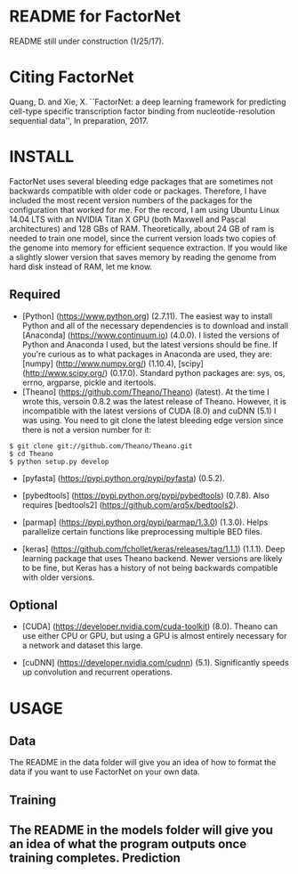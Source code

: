 README for FactorNet
====================

README still under construction (1/25/17).

Citing FactorNet
================
Quang, D. and Xie, X. ``FactorNet: a deep learning framework for predicting cell-type specific transcription factor binding from nucleotide-resolution sequential data'', In preparation, 2017.

INSTALL
=======
FactorNet uses several bleeding edge packages that are sometimes not backwards compatible with older code or packages. Therefore, I have included the most recent version numbers of the packages for the configuration that worked for me. For the record, I am using Ubuntu Linux 14.04 LTS with an NVIDIA Titan X GPU (both Maxwell and Pascal architectures) and 128 GBs of RAM. Theoretically, about 24 GB of ram is needed to train one model, since the current version loads two copies of the genome into memory for efficient sequence extraction. If you would like a slightly slower version that saves memory by reading the genome from hard disk instead of RAM, let me know.

Required
--------
* [Python] (https://www.python.org) (2.7.11). The easiest way to install Python and all of the necessary dependencies is to download and install [Anaconda] (https://www.continuum.io) (4.0.0). I listed the versions of Python and Anaconda I used, but the latest versions should be fine. If you're curious as to what packages in Anaconda are used, they are: [numpy] (http://www.numpy.org/) (1.10.4), [scipy] (http://www.scipy.org/) (0.17.0). Standard python packages are: sys, os, errno, argparse, pickle and itertools. 
* [Theano] (https://github.com/Theano/Theano) (latest). At the time I wrote this, versoin 0.8.2 was the latest release of Theano. However, it is incompatible with the latest versions of CUDA (8.0) and cuDNN (5.1) I was using. You need to git clone the latest bleeding edge version since there is not a version number for it:
```
$ git clone git://github.com/Theano/Theano.git
$ cd Theano
$ python setup.py develop
```

* [pyfasta] (https://pypi.python.org/pypi/pyfasta) (0.5.2).
* [pybedtools] (https://pypi.python.org/pypi/pybedtools) (0.7.8). Also requires [bedtools2] (https://github.com/arq5x/bedtools2).
* [parmap] (https://pypi.python.org/pypi/parmap/1.3.0) (1.3.0). Helps parallelize certain functions like preprocessing multiple BED files.


* [keras] (https://github.com/fchollet/keras/releases/tag/1.1.1) (1.1.1). Deep learning package that uses Theano backend. Newer versions are likely to be fine, but Keras has a history of not being backwards compatible with older versions.

Optional
--------
* [CUDA] (https://developer.nvidia.com/cuda-toolkit) (8.0). Theano can use either CPU or GPU, but using a GPU is almost entirely necessary for a network and dataset this large.

* [cuDNN] (https://developer.nvidia.com/cudnn) (5.1). Significantly speeds up convolution and recurrent operations. 

USAGE
=====
Data
----

The README in the data folder will give you an idea of how to format the data if you want to use FactorNet on your own data.

Training
--------

The README in the models folder will give you an idea of what the program outputs once training completes.
Prediction
----------

